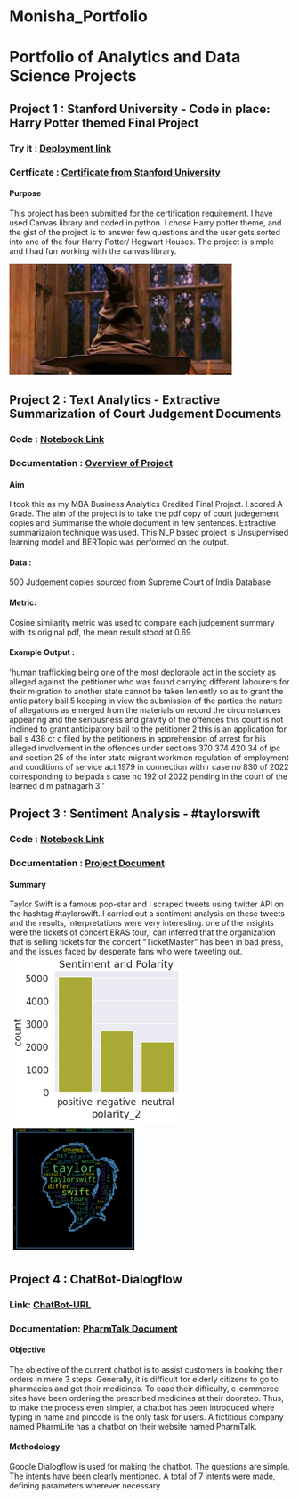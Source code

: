 # Monisha_Portfolio
# Portfolio of Analytics and Data Science Projects
## Project 1 : Stanford University - Code in place: Harry Potter themed Final Project
### Try it : [Deployment link](https://codeinplace.stanford.edu/cip3/share/H9JqXbU5PWO7UpBSw1vw)
### Certficate : [Certificate from Stanford University](https://codeinplace.stanford.edu/cip3/certificate/9ultll)
#### Purpose
This project has been submitted for the certification requirement. I have used Canvas library and coded in python. I chose Harry potter theme, and the gist of the project is to answer few questions and the user gets sorted into one of the four Harry Potter/ Hogwart Houses. The project is simple and I had fun working with the canvas library. 

<img src="https://github.com/Monisha5621/Monisha_Portfolio/blob/main/images/sorting%20hat.jpg" width="400" height="200">

## Project 2 : Text Analytics - Extractive Summarization of Court Judgement Documents
### Code : [Notebook Link](https://github.com/Monisha5621/Data-Science-Portfolio/blob/main/MBA_Final_Project_Text_Analytics.ipynb)
### Documentation : [Overview of Project](https://docs.google.com/presentation/d/1OjXnAGMLrZRxGgNqb6zGu5EgGOrIKjq_hXQrmcgXaZI/edit?usp=sharing)
#### Aim 
I took this as my MBA Business Analytics Credited Final Project. I scored A Grade. The aim of the project is to take the pdf copy of court judegement copies and Summarise the whole document in few sentences. Extractive summarizaion technique was used. This NLP based project is Unsupervised learning model and BERTopic was performed on the output. 
#### Data : 
500 Judgement copies sourced from Supreme Court of India Database
#### Metric:
Cosine similarity metric was used to compare each judgement summary with its original pdf, the mean result stood at 0.69
#### Example Output : 
'human trafficking being one of the most deplorable act in the society as alleged against the petitioner who was found carrying different labourers for their migration to another state cannot be taken leniently so as to grant the anticipatory bail 5 keeping in view the submission of the parties the nature of allegations as emerged from the materials on record the circumstances appearing and the seriousness and gravity of the offences this court is not inclined to grant anticipatory bail to the petitioner 2 this is an application for bail s 438 cr c filed by the petitioners in apprehension of arrest for his alleged involvement in the offences under sections 370 374 420 34 of ipc and section 25 of the inter state migrant workmen regulation of employment and conditions of service act 1979 in connection with r case no 830 of 2022 corresponding to belpada s case no 192 of 2022 pending in the court of the learned d m patnagarh 3 '

## Project 3 : Sentiment Analysis - #taylorswift
### Code : [Notebook Link](https://github.com/Monisha5621/Data-Science-Portfolio/blob/main/Sentiment_Analysis_taylorswift.ipynb)
### Documentation : [Project Document](https://docs.google.com/document/d/1Qdlo-OUdgd1B6nbmZAd4qO1wh92CEjmr9H9z0mjenyw/edit?usp=sharing)
#### Summary
Taylor Swift is a famous pop-star and I scraped tweets using twitter API on the hashtag #taylorswift. I carried out a sentiment analysis on these tweets and the results, interpretations were very interesting. one of the insights were the tickets of concert ERAS tour,I can inferred that the organization that is selling tickets for the concert “TicketMaster” has been in bad press, and the issues faced by desperate fans who were tweeting out.
![](https://github.com/Monisha5621/Monisha_Portfolio/blob/main/images/1.png) ![](https://github.com/Monisha5621/Monisha_Portfolio/blob/main/images/2.png)

## Project 4 : ChatBot-Dialogflow
### Link: [ChatBot-URL](https://bot.dialogflow.com/71796935-8687-4cfc-a773-38376df5f54a)
### Documentation: [PharmTalk Document](https://docs.google.com/document/d/1g2iylnzHtvkuOqmqD1ualHpaCBeAjBUr7-XHX8N5szY/edit)
#### Objective 
The objective of the current chatbot is to assist customers in booking their orders in mere 3 steps. 
Generally, it is difficult for elderly citizens to go to pharmacies and get their medicines. 
To ease their difficulty, e-commerce sites have been ordering the prescribed medicines at their doorstep. 
Thus, to make the process even simpler, a chatbot has been introduced where typing in name and pincode is the only task for users. 
A fictitious company named PharmLife has a chatbot on their website named PharmTalk. 
#### Methodology 
Google Dialogflow is used for making the chatbot.
The questions are simple.
The intents have been clearly mentioned.
A total of 7 intents were made, defining parameters wherever necessary.







